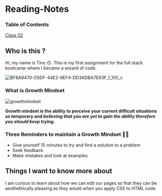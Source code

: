 # Reading-Notes

### Table of Contents 
[Class 02](https://faffietheripper.github.io/Reading-Notes/#what-is-growth-mindset/class-02)

## Who is this ?
Hi, my name is Tino 🙃. This is my first assignment for the full stack bootcamp where I became a wizard of code. 

![BF8A9470-D5DF-44E2-8EF4-DD3ADBA7E93F_1_105_c](https://user-images.githubusercontent.com/121829394/212670054-c3dfda44-cd28-473a-8288-2ebc7210b3e2.jpeg)


### What is Growth Mindset

![growthmindset](https://user-images.githubusercontent.com/121829394/212669558-e87c1560-62c3-4808-972b-454c668b4d63.jpeg)

**Growth mindset is the ability to perceive your current difficult situations as temporary and _believing that you are yet to gain the ability therefore you should keep trying._**

### Three Reminders to maintain a Growth Mindset 🏄‍♂️

+ Give yourself 15 minutes to try and find a solution to a problem
+ Seek feedback
+ Make mistakes and look at examples 

## Things I want to know more about 

I am curious to learn about how we can edit our pages so that they can be aesthethically pleasing as they would when you apply CSS to HTML code.
